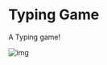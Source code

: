 # Typing Game

A Typing game!

![img](https://media.giphy.com/media/UW6HhBtOfQOAeaMfy3/giphy.gif)

<!-- # Learning Points

- Creating text input and button controls
- CSS and setting styles using classes
- JavaScript basics
  - Creating an array
  - Creating a random number
  - Getting the current time -->
